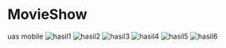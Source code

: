 # MovieShow
uas mobile
![hasil1](https://github.com/FanesaAprilia/MovieShow/blob/master/hasil/uas%20(1).png)
![hasil2](https://github.com/FanesaAprilia/MovieShow/blob/master/hasil/uas%20(2).png)
![hasil3](https://github.com/FanesaAprilia/MovieShow/blob/master/hasil/uas%20(3).png)
![hasil4](https://github.com/FanesaAprilia/MovieShow/blob/master/hasil/uas%20(4).png)
![hasil5](https://github.com/FanesaAprilia/MovieShow/blob/master/hasil/uas%20(5).png)
![hasil6](https://github.com/FanesaAprilia/MovieShow/blob/master/hasil/uas%20(6).png)

